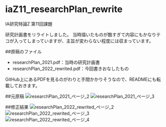 # iaZ11_researchPlan_rewrite
IA研究特論Z 第11回課題

研究計画書をリライトしました。
当時描いたものが酷すぎて内容にもかなりテコが入ってしまっていますが、主旨が変わらない程度には収まっています。

##原稿のファイル
- researchPlan_2021.pdf：当時の研究計画書
- researchPlan_2022_rewrited.pdf：今回書きおなしたもの



GitHub上にあるPDFを見るのがわりと手間かかりそうなので、READMEにも転載しておきます。

##元原稿
![researchPlan_2021_ページ_2](https://user-images.githubusercontent.com/43632737/176850181-74d3e244-b21a-4387-8d92-1ebeb9f4e75a.jpg)
![researchPlan_2021_ページ_3](https://user-images.githubusercontent.com/43632737/176850208-0dd51229-69cf-4231-af7f-dfdfd80859f8.jpg)

##修正結果
![researchPlan_2022_rewrited_ページ_2](https://user-images.githubusercontent.com/43632737/176850557-2b812c9d-5291-4837-a57e-70f36dbeca6b.jpg)
![researchPlan_2022_rewrited_ページ_3](https://user-images.githubusercontent.com/43632737/176850571-3cf4d8e7-4497-44f2-96a6-7f67319ad7a6.jpg)
![researchPlan_2022_rewrited_ページ_4](https://user-images.githubusercontent.com/43632737/176850580-e539e70a-8f31-4b9f-847b-2880f483f13b.jpg)
